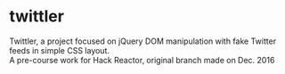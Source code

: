 # twittler
Twittler, a project focused on jQuery DOM manipulation with fake Twitter feeds in simple CSS layout. <br/>
A pre-course work for Hack Reactor, original branch made on Dec. 2016

